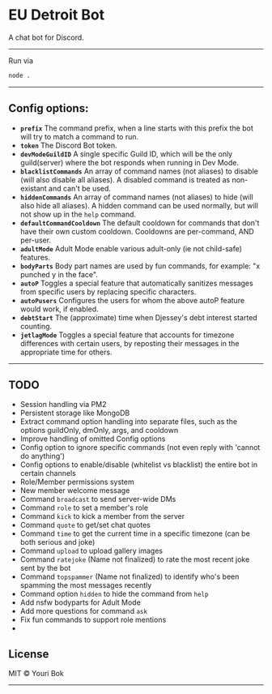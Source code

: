 # EU Detroit Bot
A chat bot for Discord.

---

Run via
```bash
node .
```

---

## Config options:

- **`prefix`** The command prefix, when a line starts with this prefix the bot will try to match a command to run.
- **`token`** The Discord Bot token.
- **`devModeGuildID`** A single specific Guild ID, which will be the only guild(server) where the bot responds when running in Dev Mode.
- **`blacklistCommands`** An array of command names (not aliases) to disable (will also disable all aliases). A disabled command is treated as non-existant and can't be used.
- **`hiddenCommands`** An array of command names (not aliases) to hide (will also hide all aliases). A hidden command can be used normally, but will not show up in the `help` command.
- **`defaultCommandCooldown`** The default cooldown for commands that don't have their own custom cooldown. Cooldowns are per-command, AND per-user.
- **`adultMode`** Adult Mode enable various adult-only (ie not child-safe) features.
- **`bodyParts`** Body part names are used by fun commands, for example: "x punched y in the face".
- **`autoP`** Toggles a special feature that automatically sanitizes messages from specific users by replacing specific characters.
- **`autoPusers`** Configures the users for whom the above autoP feature would work, if enabled.
- **`debtStart`** The (approximate) time when Djessey's debt interest started counting.
- **`jetlagMode`** Toggles a special feature that accounts for timezone differences with certain users, by reposting their messages in the appropriate time for others.

---

## TODO

- Session handling via PM2
- Persistent storage like MongoDB
- Extract command option handling into separate files, such as the options guildOnly, dmOnly, args, and cooldown
- Improve handling of omitted Config options
- Config option to ignore specific commands (not even reply with 'cannot do anything')
- Config options to enable/disable (whitelist vs blacklist) the entire bot in certain channels
- Role/Member permissions system
- New member welcome message
- Command `broadcast` to send server-wide DMs
- Command `role` to set a member's role
- Command `kick` to kick a member from the server
- Command `quote` to get/set chat quotes
- Command `time` to get the current time in a specific timezone (can be both serious and joke)
- Command `upload` to upload gallery images
- Command `ratejoke` (Name not finalized) to rate the most recent joke sent by the bot
- Command `topspammer` (Name not finalized) to identify who's been spamming the most messages recently
- Command option `hidden` to hide the command from `help`
- Add nsfw bodyparts for Adult Mode
- Add more questions for command `ask`
- Fix fun commands to support role mentions
-

## License

MIT © Youri Bok

---
